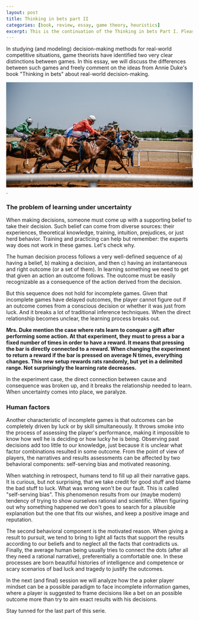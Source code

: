 ```yaml
---
layout: post
title: Thinking in bets part II
categories: [book, review, essay, game theory, heuristics]
excerpt: This is the continuation of the Thinking in bets Part I. Please, refer here to read the first part of the essay. When making decisions, someone must come up with a supporting belief to take their decision. Such belief can come from diverse sources: their experiences, theoretical knowledge, training, intuition, prejudices, or just herd behavior. Let's check why.
---
```


In studying (and modeling) decision-making methods for real-world competitive situations, game theorists have identified two very clear distinctions between games. In this essay, we will discuss the differences between such games and freely comment on the ideas from Annie Duke's book "Thinking in bets" about real-world decision-making.

![games](/images/tib2.png "Chess").

### The problem of learning under uncertainty

When making decisions, someone must come up with a supporting belief to take their decision. Such belief can come from diverse sources: their experiences, theoretical knowledge, training, intuition, prejudices, or just herd behavior. Training and practicing can help but remember: the experts way does not work in these games. Let's check why.

The human decision process follows a very well-defined sequence of a) having a belief, b) making a decision, and then c) having an instantaneous and right outcome (or a set of them). In learning something we need to get that given an action an outcome follows. The outcome must be easily recognizable as a consequence of the action derived from the decision.

But this sequence does not hold for incomplete games. Given that incomplete games have delayed outcomes, the player cannot figure out if an outcome comes from a conscious decision or whether it was just from luck. And it breaks a lot of traditional inference techniques. When the direct relationship becomes unclear, the learning process breaks out.

__Mrs. Duke mention the case where rats learn to conquer a gift after performing some action. At that experiment, they must to press a bar a fixed number of times in order to have a reward. It means that pressing the bar is directly connected to a reward. When changing the experiment to return a reward if the bar is pressed on average N times, everything changes. This new setup rewards rats randomly, but yet in a delimited range. Not surprisingly the learning rate decreases.__

In the experiment case, the direct connection between cause and consequence was broken up, and it breaks the relationship needed to learn. When uncertainty comes into place, we paralyze.

### Human factors

Another characteristic of incomplete games is that outcomes can be completely driven by luck or by skill simultaneously. It throws smoke into the process of assessing the player's performance, making it impossible to know how well he is deciding or how lucky he is being. Observing past decisions add too little to our knowledge, just because it is unclear what factor combinations resulted in some outcome.
From the point of view of players, the narratives and results assessments can be affected by two behavioral components: self-serving bias and motivated reasoning.

When watching in retrospect, humans tend to fill up all their narrative gaps. It is curious, but not surprising, that we take credit for good stuff and blame the bad stuff to luck. What was wrong won't be our fault. This is called "self-serving bias". This phenomenon results from our (maybe modern) tendency of trying to show ourselves rational and scientific. When figuring out why something happened we don't goes to search for a plausible explanation but the one that fits our wishes, and keep a positive image and reputation.

The second behavioral component is the motivated reason. When giving a result to pursuit, we tend to bring to light all facts that support the results according to our beliefs and to neglect all the facts that contradicts us. Finally, the average human being usually tries to connect the dots (after all they need a rational narrative), preferentially a comfortable one. In these processes are born beautiful histories of intelligence and competence or scary scenarios of bad luck and tragedy to justify the outcomes.

In the next (and final) session we will analyze how the a poker player mindset can be a possible paradigm to face incomplete information games, where a player is suggested to frame decisions like a bet on an possible outcome more than try to aim exact results with his decisions.

Stay tunned for the last part of this serie.